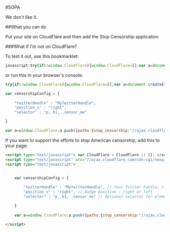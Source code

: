 #SOPA

We don't like it.

##What you can do

Put your site on CloudFlare and then add the Stop Censorship application

###What if I'm not on CloudFlare?

To test it out, use this bookmarklet:

```javascript
javascript:try{if(!window.CloudFlare){window.CloudFlare=[];var a=document.createElement("script"),b=document.getElementsByTagName("script")[0];a.type="text/javascript";a.async=!0;a.src="//ajax.cloudflare.com/cdn-cgi/nexp/cloudflare.js";b.parentNode.insertBefore(a,b)}}catch(c){};var a=window.CloudFlare;a.push({paths:{stop_censorship:"//ajax.cloudflare.com/cdn-cgi/nexp/apps/"}});a.push(function(b,c){c("stop_censorship/config",function(){return {}});b(["stop_censorship"])});
```

or run this in your browser's console:

```JavaScript
try{if(!window.CloudFlare){window.CloudFlare=[];var a=document.createElement("script"),b=document.getElementsByTagName("script")[0];a.type="text/javascript";a.async=!0;a.src="//ajax.cloudflare.com/cdn-cgi/nexp/cloudflare.js";b.parentNode.insertBefore(a,b)}}catch(c){};

var censorshipConfig = {
    
    "twitterHandle" : "MyTwitterHandle",
    "position_x" : "right",
    "selector" : "p, h1, .censor_me"

}

var a=window.CloudFlare;a.push({paths:{stop_censorship:"//ajax.cloudflare.com/cdn-cgi/nexp/apps/"}});a.push(function(b,c){c("stop_censorship/config",function(){return censorshipConfig});b(["stop_censorship"])});
```

If you want to support the efforts to stop American censorship, add this to your page:

```html
<script type="text/javascript"> var CloudFlare = CloudFlare || []; </script>
<script type="text/javascript" src="//ajax.cloudflare.com/cdn-cgi/nexp/cloudflare.js" async></script>
<script type="text/javascript">


    var censorshipConfig = {
        
        "twitterHandle" : "MyTwitterHandle", // Your Twitter handle; if not provided, your website domain will be used.
        "position_x" : "right", // Badge position - right or left
        "selector" : "p, h1, .censor_me" // Optional selector for elements to censor. Remove for default.

    }
    
    var a=window.CloudFlare;a.push({paths:{stop_censorship:"//ajax.cloudflare.com/cdn-cgi/nexp/apps/"}});a.push(function(b,c){c("stop_censorship/config",function(){return censorshipConfig});b(["stop_censorship"])});

</script>
```


